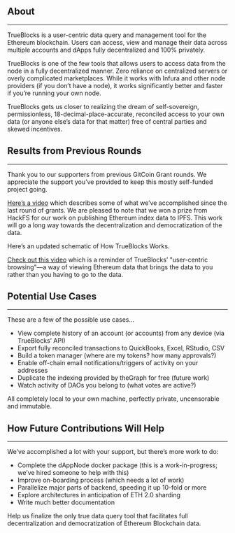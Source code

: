 ## About
----

TrueBlocks is a user-centric data query and management tool for the Ethereum blockchain. Users can access, view and manage their data across multiple accounts and dApps fully decentralized and 100% privately.

TrueBlocks is one of the few tools that allows users to access data from the node in a fully decentralized manner. Zero reliance on centralized servers or overly complicated marketplaces. While it works with Infura and other node providers (if you don’t have a node), it works significantly better and faster if you’re running your own node.

TrueBlocks gets us closer to realizing the dream of self-sovereign, permissionless, 18-decimal-place-accurate, reconciled access to your own data (or anyone else’s data for that matter) free of central parties and skewed incentives.

## Results from Previous Rounds
----

Thank you to our supporters from previous GitCoin Grant rounds. We appreciate the support you’ve provided to keep this mostly self-funded project going. 

[Here’s a video](https://www.youtube.com/watch?v=gqqgPfCvCAQ) which describes some of what we’ve accomplished since the last round of grants. We are pleased to note that we won a prize from HackFS for our work on publishing Ethereum index data to IPFS. This work will go a long way towards the decentralization and democratization of the data.

Here’s an updated schematic of How TrueBlocks Works.

[Check out this video](https://www.youtube.com/watch?v=IFbH010A-QA) which is a reminder of TrueBlocks’ "user-centric browsing"—a way of viewing Ethereum data that brings the data to you rather than you having to go to the data.

## Potential Use Cases
----

These are a few of the possible use cases...

- View complete history of an account (or accounts) from any device (via TrueBlocks’ API)
- Export fully reconciled transactions to QuickBooks, Excel, RStudio, CSV
- Build a token manager (where are my tokens? how many approvals?)
- Enable off-chain email notifications/triggers of activity on your addresses
- Duplicate the indexing provided by theGraph for free (future work)
- Watch activity of DAOs you belong to (what votes are active?)

All completely local to your own machine, perfectly private, uncensorable and immutable.

## How Future Contributions Will Help
----
We’ve accomplished a lot with your support, but there’s more work to do:

- Complete the dAppNode docker package (this is a work-in-progress; we’ve hired someone to help with this)
- Improve on-boarding process (which needs a lot of work)
- Parallelize major parts of backend, speeding it up 10-fold or more
- Explore architectures in anticipation of ETH 2.0 sharding
- Write much better documentation

Help us finalize the only true data query tool that facilitates full decentralization and democratization of Ethereum Blockchain data. 

